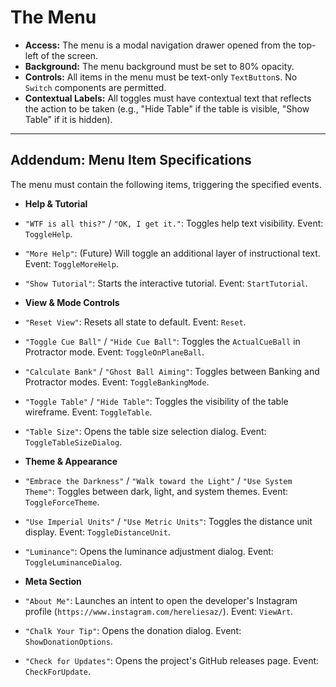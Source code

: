 # The Menu

*   **Access:** The menu is a modal navigation drawer opened from the top-left of the screen.
*   **Background:** The menu background must be set to 80% opacity.
*   **Controls:** All items in the menu must be text-only `TextButton`s. No `Switch` components are permitted.
*   **Contextual Labels:** All toggles must have contextual text that reflects the action to be taken (e.g., "Hide Table" if the table is visible, "Show Table" if it is hidden).

***
## Addendum: Menu Item Specifications

The menu must contain the following items, triggering the specified events.

*   **Help & Tutorial**
  *   `"WTF is all this?"` / `"OK, I get it."`: Toggles help text visibility. Event: `ToggleHelp`.
  *   `"More Help"`: (Future) Will toggle an additional layer of instructional text. Event: `ToggleMoreHelp`.
  *   `"Show Tutorial"`: Starts the interactive tutorial. Event: `StartTutorial`.

*   **View & Mode Controls**
  *   `"Reset View"`: Resets all state to default. Event: `Reset`.
  *   `"Toggle Cue Ball"` / `"Hide Cue Ball"`: Toggles the `ActualCueBall` in Protractor mode. Event: `ToggleOnPlaneBall`.
  *   `"Calculate Bank"` / `"Ghost Ball Aiming"`: Toggles between Banking and Protractor modes. Event: `ToggleBankingMode`.
  *   `"Toggle Table"` / `"Hide Table"`: Toggles the visibility of the table wireframe. Event: `ToggleTable`.
  *   `"Table Size"`: Opens the table size selection dialog. Event: `ToggleTableSizeDialog`.

*   **Theme & Appearance**
  *   `"Embrace the Darkness"` / `"Walk toward the Light"` / `"Use System Theme"`: Toggles between dark, light, and system themes. Event: `ToggleForceTheme`.
  *   `"Use Imperial Units"` / `"Use Metric Units"`: Toggles the distance unit display. Event: `ToggleDistanceUnit`.
  *   `"Luminance"`: Opens the luminance adjustment dialog. Event: `ToggleLuminanceDialog`.

*   **Meta Section**
  *   `"About Me"`: Launches an intent to open the developer's Instagram profile (`https://www.instagram.com/hereliesaz/`). Event: `ViewArt`.
  *   `"Chalk Your Tip"`: Opens the donation dialog. Event: `ShowDonationOptions`.
  *   `"Check for Updates"`: Opens the project's GitHub releases page. Event: `CheckForUpdate`.
